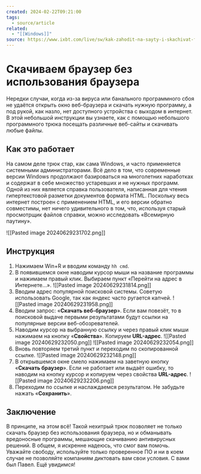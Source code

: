 ```yaml
---
created: 2024-02-22T09:21:00
tags:
  - source/article
related:
  - "[[Windows]]"
source: https://www.ixbt.com/live/sw/kak-zahodit-na-sayty-i-skachivat-fayly-bez-veb-brauzera.html
---
```


# Скачиваем браузер без использования браузера

Нередки случаи, когда из-за вируса или банального программного сбоя не удаётся открыть окно веб-браузера и скачать нужную программу, а под рукой, как назло, нет доступного устройства с выходом в интернет. В этой небольшой инструкции вы узнаете, как с помощью небольшого программного трюка посещать различные веб-сайты и скачивать любые файлы.

## Как это работает

На самом деле трюк стар, как сама Windows, и часто применяется системными администраторами. Всё дело в том, что современные версии Windows продолжают базироваться на многолетних наработках и содержат в себе множество устаревших и не нужных программ. Одной из них является справка пользователя, написанная для чтения гипертекстовой разметки документов формата HTML. Поскольку весь интернет построен с применением HTML, и его версии обратно совместимы, нет ничего удивительного в том, что, используя старый просмотрщик файлов справки, можно исследовать «Всемирную паутину».

![[Pasted image 20240629231702.png]]

## Инструкция

 1. Нажимаем Win+R и вводим команду `hh cmd`.
 2. В появившемся окне наводим курсор мыши на название программы и нажимаем правый клик. Выбираем пункт «Перейти на адрес в Интернете…». ![[Pasted image 20240629231814.png]]
 3. Вводим адрес популярной поисковой системы. Советую использовать Google, так как яндекс часто ругается капчей. ![[Pasted image 20240629231958.png]]
 4. Вводим запрос: «**Скачать веб-браузер**». Если вам повезёт, то в поисковой выдаче первыми результатами будут ссылки на популярные версии веб-обозревателей.
 5. Наводим курсор на выбранную ссылку и через правый клик мыши нажимаем на кнопку «**Свойства**». Копируем **URL-адрес**. ![[Pasted image 20240629232050.png]] ![[Pasted image 20240629232054.png]]
 6. Вновь повторяем третий пункт и переходим по скопированной ссылке. ![[Pasted image 20240629232148.png]]
 7. В открывшемся окне смело нажимаем на заветную кнопку «**Скачать браузер**». Если не работает или выдаёт ошибку, то наводим на кнопку курсор и копируем через свойства **URL-адрес**. ![[Pasted image 20240629232206.png]]
 8. Переходим по ссылке и наслаждаемся результатом. Не забудьте нажать «**Сохранить**».

## Заключение

В принципе, на этом всё! Такой нехитрый трюк позволяет не только скачать браузер без использования браузера, но и обманывать вредоносные программы, мешающие скачиванию антивирусных решений. В общем, я искренне надеюсь, что смог вам помочь. Уважайте свободу, используйте только проверенное ПО и ни в коем случае не позволяйте компаниям диктовать вам свои условия. С вами был Павел. Ещё увидимся!